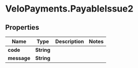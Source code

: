 # VeloPayments.PayableIssue2

## Properties

Name | Type | Description | Notes
------------ | ------------- | ------------- | -------------
**code** | **String** |  | 
**message** | **String** |  | 


